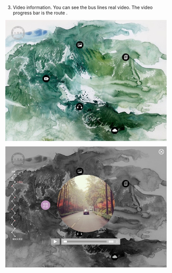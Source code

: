 3. Video information. You can see the bus lines real video. The video progress bar is the route .





![Ink manuscripts1](../project_images/视频1.jpg)


![Ink manuscripts1](../project_images/视频2.jpg)